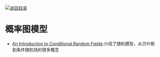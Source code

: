[![返回目录](https://parg.co/UGo)](https://parg.co/b4z) 
 
# 概率图模型

 - [An Introduction to Conditional Random Fields](http://homepages.inf.ed.ac.uk/csutton/publications/crftut-fnt.pdf):介绍了随机模型，从贝叶斯到条件随机场的很多概念
